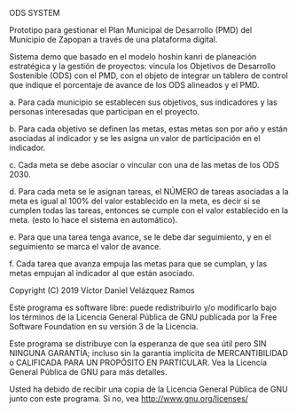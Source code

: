 ODS SYSTEM

Prototipo para gestionar el Plan Municipal de Desarrollo (PMD) del Municipio de Zapopan a través de una plataforma digital.

Sistema demo que basado en el modelo hoshin kanri de planeación estratégica y la gestión de proyectos: vincula los Objetivos de Desarrollo Sostenible (ODS) con el PMD, con el objeto de integrar un tablero de control que indique el porcentaje de avance de los ODS alineados y el PMD.

a. Para cada municipio se establecen sus objetivos, sus indicadores y las personas interesadas que participan en el proyecto. 

b. Para cada objetivo se definen las metas, estas metas son por año y están asociadas al indicador y se les asigna un valor de participación en el indicador.

c. Cada meta se debe asociar o vincular con una de las metas de los ODS 2030.

d. Para cada meta se le asignan tareas, el NÚMERO de tareas asociadas a la meta es igual al 100% del valor establecido en la meta, es decir si se cumplen todas las tareas, entonces se cumple con el valor establecido en la meta. (esto lo hace el sistema en automático).

e. Para que una tarea tenga avance, se le debe dar seguimiento, y en el seguimiento se marca el valor de avance.

f. Cada tarea que avanza empuja las metas para que se cumplan, y las metas empujan al indicador al que están asociado.

Copyright (C) 2019 Víctor Daniel Velázquez Ramos

Este programa es software libre: puede redistribuirlo y/o modificarlo bajo los términos de la Licencia General Pública de GNU publicada por la Free Software Foundation en su versión 3 de la Licencia.

Este programa se distribuye con la esperanza de que sea útil pero SIN NINGUNA GARANTÍA; incluso sin la garantía implícita de MERCANTIBILIDAD o CALIFICADA PARA UN PROPÓSITO EN PARTICULAR. Vea la Licencia General Pública de GNU para más detalles.

Usted ha debido de recibir una copia de la Licencia General Pública de GNU junto con este programa. Si no, vea http://www.gnu.org/licenses/
